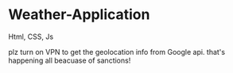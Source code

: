 # Weather-Application
Html, CSS, Js

plz turn on VPN to get the geolocation info from Google api. that's happening all beacuase of sanctions!
